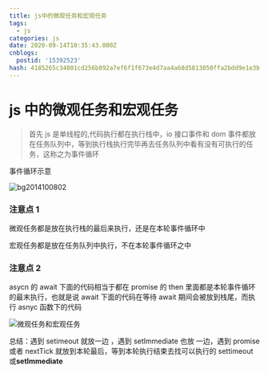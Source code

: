 ```yaml
---
title: js中的微观任务和宏观任务
tags:
  - js
categories: js
date: 2020-09-14T10:35:43.000Z
cnblogs:
  postid: '15392523'
hash: 4185265c34801cd256b892a7ef6f1f673e4d7aa4a68d5813850ffa2bdd9e1e3b
---
```


# js 中的微观任务和宏观任务

> 首先 js 是单线程的,代码执行都在执行栈中，io 接口事件和 dom 事件都放在任务队列中，等到执行栈执行完毕再去任务队列中看有没有可执行的任务，这称之为事件循环

<!-- more -->

事件循环示意

![bg2014100802](https://s2.loli.net/2023/01/13/GKaz4IBgDpXwucN.png)

### 注意点 1

微观任务都是放在执行栈的最后来执行，还是在本轮事件循环中

宏观任务都是放在任务队列中执行，不在本轮事件循环之中

### 注意点 2

asycn 的 await 下面的代码相当于都在 promise 的 then 里面都是本轮事件循环的最末执行，也就是说 await 下面的代码在等待 await 期间会被放到栈尾，而执行 asnyc 函数下的代码

![微观任务和宏观任务](https://s2.loli.net/2023/01/13/V74NiSFscIEq39x.png)

总结：遇到 setimeout 就放一边 ，遇到 setImmediate 也放 一边，遇到 promise 或者 nextTick 就放到本轮最后，等到本轮执行结束去找可以执行的 settimeout 或**setImmediate**
